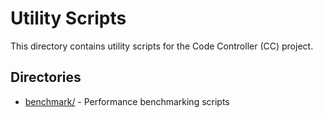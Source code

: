 # Utility Scripts

This directory contains utility scripts for the Code Controller (CC) project.

## Directories

- [benchmark/](benchmark/) - Performance benchmarking scripts
